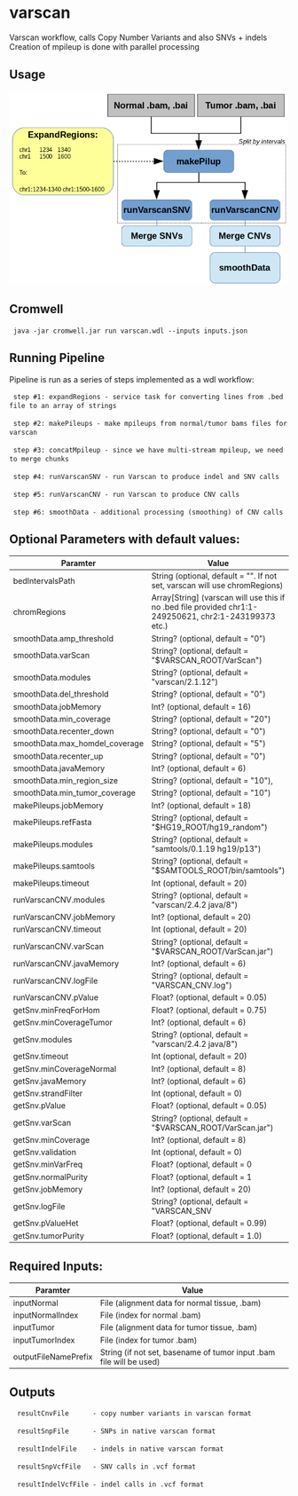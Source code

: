 # varscan
Varscan workflow, calls Copy Number Variants and also SNVs + indels
Creation of mpileup is done with parallel processing

## Usage

![varscan outputs](docs/Screenshot_Varscan.png)

## Cromwell

``` 
 java -jar cromwell.jar run varscan.wdl --inputs inputs.json 

```

## Running Pipeline

Pipeline is run as a series of steps implemented as a wdl workflow:

```
 step #1: expandRegions - service task for converting lines from .bed file to an array of strings

 step #2: makePileups - make mpileups from normal/tumor bams files for varscan

 step #3: concatMpileup - since we have multi-stream mpileup, we need to merge chunks

 step #4: runVarscanSNV - run Varscan to produce indel and SNV calls

 step #5: runVarscanCNV - run Varscan to produce CNV calls

 step #6: smoothData - additional processing (smoothing) of CNV calls

```

## Optional Parameters with default values:

Paramter|Value
---|---
bedIntervalsPath | String (optional, default = "". If not set, varscan will use chromRegions)
chromRegions | Array[String] (varscan will use this if no .bed file provided chr1:1-249250621, chr2:1-243199373 etc.)
smoothData.amp_threshold | String? (optional, default = "0")
smoothData.varScan | String? (optional, default = "$VARSCAN_ROOT/VarScan")
smoothData.modules | String? (optional, default = "varscan/2.1.12")
smoothData.del_threshold | String? (optional, default = "0")
smoothData.jobMemory | Int? (optional, default = 16)
smoothData.min_coverage | String? (optional, default = "20")
smoothData.recenter_down | String? (optional, default = "0")
smoothData.max_homdel_coverage | String? (optional, default = "5")
smoothData.recenter_up | String? (optional, default = "0")
smoothData.javaMemory | Int? (optional, default = 6)
smoothData.min_region_size | String? (optional, default = "10"),
smoothData.min_tumor_coverage | String? (optional, default = "10")
makePileups.jobMemory | Int? (optional, default = 18)
makePileups.refFasta | String? (optional, default = "$HG19_ROOT/hg19_random")
makePileups.modules | String? (optional, default = "samtools/0.1.19 hg19/p13")
makePileups.samtools | String? (optional, default = "$SAMTOOLS_ROOT/bin/samtools")
makePileups.timeout | Int (optional, default = 20)
runVarscanCNV.modules | String? (optional, default = "varscan/2.4.2 java/8")
runVarscanCNV.jobMemory | Int? (optional, default = 20)
runVarscanCNV.timeout | Int (optional, default = 20)
runVarscanCNV.varScan | String? (optional, default = "$VARSCAN_ROOT/VarScan.jar")
runVarscanCNV.javaMemory | Int? (optional, default = 6)
runVarscanCNV.logFile | String? (optional, default = "VARSCAN_CNV.log")
runVarscanCNV.pValue | Float? (optional, default = 0.05)
getSnv.minFreqForHom | Float? (optional, default = 0.75)
getSnv.minCoverageTumor | Int? (optional, default = 6)
getSnv.modules | String? (optional, default = "varscan/2.4.2 java/8")
getSnv.timeout | Int (optional, default = 20)
getSnv.minCoverageNormal | Int? (optional, default = 8)
getSnv.javaMemory | Int? (optional, default = 6)
getSnv.strandFilter | Int (optional, default = 0)
getSnv.pValue | Float? (optional, default = 0.05)
getSnv.varScan | String? (optional, default = "$VARSCAN_ROOT/VarScan.jar")
getSnv.minCoverage | Int? (optional, default = 8)
getSnv.validation | Int (optional, default = 0)
getSnv.minVarFreq | Float? (optional, default = 0
getSnv.normalPurity | Float? (optional, default = 1
getSnv.jobMemory | Int? (optional, default = 20)
getSnv.logFile | String? (optional, default = "VARSCAN_SNV
getSnv.pValueHet | Float? (optional, default = 0.99)
getSnv.tumorPurity | Float? (optional, default = 1.0)


## Required Inputs:

Paramter|Value
---|---
inputNormal | File (alignment data for normal tissue, .bam)
inputNormalIndex | File (index for normal .bam)
inputTumor | File (alignment data for tumor tissue, .bam)
inputTumorIndex | File (index for tumor .bam)
outputFileNamePrefix | String (if not set, basename of tumor input .bam file will be used)

## Outputs

```
  resultCnvFile      - copy number variants in varscan format
  
  resultSnpFile      - SNPs in native varscan format
  
  resultIndelFile    - indels in native varscan format
  
  resultSnpVcfFile   - SNV calls in .vcf format
  
  resultIndelVcfFile - indel calls in .vcf format

```
